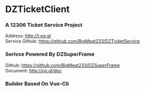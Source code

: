 # DZTicketClient

### A 12306 Ticket Service Project  
Address: http://t.og.gl  
Service Github: https://github.com/BigMeat233/DZTicketService  

### Serivce Powered By DZSuperFrame  
Github: https://github.com/BigMeat233/DZSuperFrame  
Document: http://og.gl/doc  

### Builder Based On Vue-Cli  